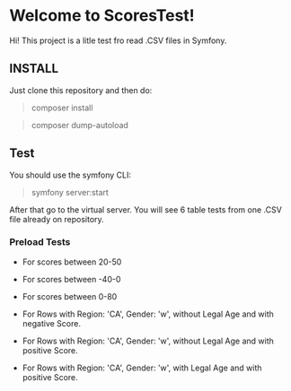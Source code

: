 # Welcome to ScoresTest!

Hi! This project is a litle test fro read .CSV files in Symfony.


## INSTALL

Just clone this repository and then do:
>composer install

>composer dump-autoload

## Test
You should use the symfony CLI:
>symfony server:start

After that go to the virtual server. You will see 6 table tests from one .CSV file already on repository.

### Preload Tests
- For scores between 20-50
- For scores between -40-0
- For scores between 0-80


- For Rows with Region: 'CA', Gender: 'w', without Legal Age and with negative Score.
- For Rows with Region: 'CA', Gender: 'w', without Legal Age and with positive Score.
- For Rows with Region: 'CA', Gender: 'w', with Legal Age and with positive Score.
